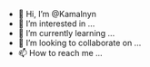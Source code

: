 - 👋 Hi, I’m @Kamalnyn
- 👀 I’m interested in ...
- 🌱 I’m currently learning ...
- 💞️ I’m looking to collaborate on ...
- 📫 How to reach me ...

<!---
Kamalnyn/Kamalnyn is a ✨ special ✨ repository because its `README.md` (this file) appears on your GitHub profile.
You can click the Preview link to take a look at your changes.
--->
